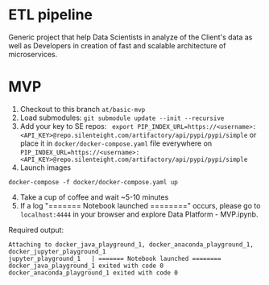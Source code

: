 # ETL pipeline

Generic project that help Data Scientists in analyze of the Client's data as well as Developers in creation of fast and scalable architecture of microservices. 

# MVP

1. Checkout to this branch `at/basic-mvp`
3. Load submodules: `git submodule update --init --recursive`
2. Add your key to SE repos:
` export PIP_INDEX_URL=https://<username>:<API_KEY>@repo.silenteight.com/artifactory/api/pypi/pypi/simple`
or place it in `docker/docker-compose.yaml` file everywhere on `PIP_INDEX_URL=https://<username>:<API_KEY>@repo.silenteight.com/artifactory/api/pypi/pypi/simple`
3. Launch images
```
docker-compose -f docker/docker-compose.yaml up
```

4. Take a cup of coffee and wait ~5-10 minutes
5. If a log "======= Notebook launched ========" occurs, please go to `localhost:4444` in your browser and explore Data Platform - MVP.ipynb. 

Required output:
```
Attaching to docker_java_playground_1, docker_anaconda_playground_1, docker_jupyter_playground_1
jupyter_playground_1   | ======= Notebook launched ========
docker_java_playground_1 exited with code 0
docker_anaconda_playground_1 exited with code 0
```